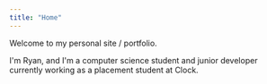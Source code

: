 ```yaml
---
title: "Home"
---
```


Welcome to my personal site / portfolio.

I'm Ryan, and I'm a computer science student and junior developer currently 
working as a placement student at Clock.